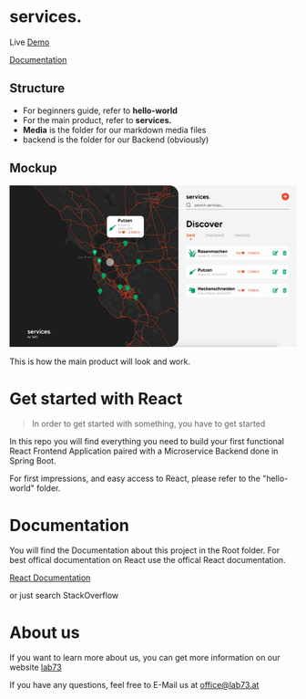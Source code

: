 # services. 

Live [Demo](https://services.jkronlachner.now.sh/)

[Documentation](https://github.com/jkronlachner/services/blob/master/React%20-%20Documentation%20lab73.pdf)

## Structure 

* For beginners guide, refer to **hello-world** 
* For the main product, refer to **services.**
* **Media** is the folder for our markdown media files
* backend is the folder for our Backend (obviously)

## Mockup

![Mockup](/media/mockup.gif)

This is how the main product will look and work. 


# Get started with React

>In order to get started with something, you have to get started

In this repo you will find everything you need to build your first functional React Frontend Application paired with a Microservice Backend done in Spring Boot. 

For first impressions, and easy access to React, please refer to the "hello-world" folder. 

# Documentation

You will find the Documentation about this project in the Root folder. 
For best offical documentation on React use the offical React documentation.

[React Documentation](https://reactjs.org/docs/getting-started.html)

or just search StackOverflow

# About us

If you want to learn more about us, you can get more information on our website
[lab73](https://lab73.at)

If you have any questions, feel free to E-Mail us at
[office@lab73.at](office@lab73.at)
